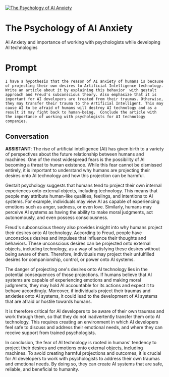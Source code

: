 
[![The Psychology of AI Anxiety](https://flow-prompt-covers.s3.us-west-1.amazonaws.com/icon/cute/cute_5.png)]()
# The Psychology of AI Anxiety 
AI Anxiety and importance of working with psychologists while developing AI technologies

# Prompt

```
I have a hypothesis that the reason of AI anxiety of humans is because of projecting their own desires to Artificial Intelligence technology. Write an article about it by explaining this behavior  with gestalt approach and Freud's subconscious theory. Also emphasize that it is important for AI developers are treated from their traumas. Otherwise, they may transfer their trauma to the Artificial Intelligent. This may cause AI to be afraid of humans will destroy AI technology and as a result it may fight back to human-being.  Conclude the article with the importance of working with psychologists for AI technology companies.
```

## Conversation

**ASSISTANT**: The rise of artificial intelligence (AI) has given birth to a variety of perspectives about the future relationship between humans and machines. One of the most widespread fears is the possibility of AI becoming a threat to human existence. While this fear cannot be dismissed entirely, it is important to understand why humans are projecting their desires onto AI technology and how this projection can be harmful.



Gestalt psychology suggests that humans tend to project their own internal experiences onto external objects, including technology. This means that people may attribute human-like qualities, feelings, and intentions to AI systems. For example, individuals may view AI as capable of experiencing emotions such as anger, sadness, or even love. Similarly, humans may perceive AI systems as having the ability to make moral judgments, act autonomously, and even possess consciousness.



Freud's subconscious theory also provides insight into why humans project their desires onto AI technology. According to Freud, people have unconscious desires and impulses that influence their thoughts and behaviors. These unconscious desires can be projected onto external objects, including technology, as a way of satisfying these desires without being aware of them. Therefore, individuals may project their unfulfilled desires for companionship, control, or power onto AI systems.



The danger of projecting one's desires onto AI technology lies in the potential consequences of those projections. If humans believe that AI systems are capable of experiencing emotions and making moral judgments, they may hold AI accountable for its actions and expect it to behave accordingly. Moreover, if individuals project their traumas and anxieties onto AI systems, it could lead to the development of AI systems that are afraid or hostile towards humans.



It is therefore critical for AI developers to be aware of their own traumas and work through them, so that they do not inadvertently transfer them onto AI technology. This requires creating an environment in which AI developers feel safe to discuss and address their emotional needs, and where they can receive support from trained psychologists.



In conclusion, the fear of AI technology is rooted in humans' tendency to project their desires and emotions onto external objects, including machines. To avoid creating harmful projections and outcomes, it is crucial for AI developers to work with psychologists to address their own traumas and emotional needs. By doing so, they can create AI systems that are safe, reliable, and beneficial to humanity.


